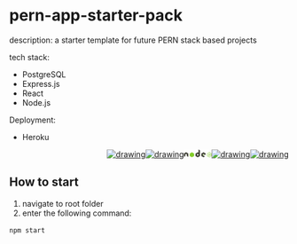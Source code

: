 
# pern-app-starter-pack
description: a starter template for future PERN stack based projects

tech stack:
- PostgreSQL
- Express.js
- React
- Node.js


Deployment:
- Heroku


<div style="display: flex;flex-flow: row-reverse wrap;">
<a href="https://marketplace.visualstudio.com/items?itemName=sohibe.java-generate-setters-getters">
<img src="https://raw.githubusercontent.com/coherencez/tech-logos/master/postgres.png" alt="drawing" width="50"/>
</a>


<a href="https://marketplace.visualstudio.com/items?itemName=sohibe.java-generate-setters-getters">
<img src="https://raw.githubusercontent.com/coherencez/tech-logos/master/react.png" alt="drawing" width="50"/>
</a>


<a href="https://marketplace.visualstudio.com/items?itemName=sohibe.java-generate-setters-getters">
<img src="https://raw.githubusercontent.com/gilbarbara/logos/f4c8e8b933aa80ce83b6d6d387e016bf4cb4e376/logos/nodejs.svg" alt="drawing" width="50"/>
</a>


<a href="https://marketplace.visualstudio.com/items?itemName=sohibe.java-generate-setters-getters">
<img src="https://raw.githubusercontent.com/coherencez/tech-logos/master/express.png" alt="drawing" width="50"/>
</a>

<a href="https://marketplace.visualstudio.com/items?itemName=sohibe.java-generate-setters-getters">
<img src="https://raw.githubusercontent.com/gilbarbara/logos/f4c8e8b933aa80ce83b6d6d387e016bf4cb4e376/logos/heroku.svg" alt="drawing" width="50"/>
</a>


</div>




## How to start
1. navigate to root folder
2. enter the following command:
```
npm start
```
